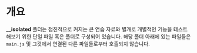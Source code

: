 # 개요
**__isolated** 폴더는 점진적으로 커지는 큰 연습 자료와 별개로 개별적인 기능을 테스트해보기 위한 단일 파일 혹은 폴더로 구성되어 있습니다. 해당 폴더 아래에 있는 파일들은 `main.js` 및 그것에서 연결된 다른 파일들로부터 호출되지 않습니다.